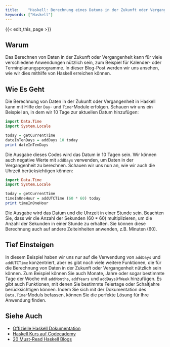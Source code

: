 ```yaml
---
title:    "Haskell: Berechnung eines Datums in der Zukunft oder Vergangenheit"
keywords: ["Haskell"]
---
```


{{< edit_this_page >}}

## Warum
Das Berechnen von Daten in der Zukunft oder Vergangenheit kann für viele verschiedene Anwendungen nützlich sein, zum Beispiel für Kalender- oder Terminplanungsprogramme. In dieser Blog-Post werden wir uns ansehen, wie wir dies mithilfe von Haskell erreichen können.

## Wie Es Geht
Die Berechnung von Daten in der Zukunft oder Vergangenheit in Haskell kann mit Hilfe der `Day`- und `Time`-Module erfolgen. Schauen wir uns ein Beispiel an, in dem wir 10 Tage zur aktuellen Datum hinzufügen:

```Haskell
import Data.Time
import System.Locale

today = getCurrentTime
dateInTenDays = addDays 10 today
print dateInTenDays
```

Die Ausgabe dieses Codes wird das Datum in 10 Tagen sein. Wir können auch negative Werte mit `addDays` verwenden, um Daten in der Vergangenheit zu berechnen. Schauen wir uns nun an, wie wir auch die Uhrzeit berücksichtigen können:

```Haskell
import Data.Time
import System.Locale

today = getCurrentTime
timeInOneHour = addUTCTime (60 * 60) today
print timeInOneHour
```

Die Ausgabe wird das Datum und die Uhrzeit in einer Stunde sein. Beachten Sie, dass wir die Anzahl der Sekunden (60 * 60) multiplizieren, um die Anzahl der Sekunden in einer Stunde zu erhalten. Sie können diese Berechnung auch auf andere Zeiteinheiten anwenden, z.B. Minuten (60).

## Tief Einsteigen
In diesem Beispiel haben wir uns nur auf die Verwendung von `addDays` und `addUTCTime` konzentriert, aber es gibt noch viele weitere Funktionen, die für die Berechnung von Daten in der Zukunft oder Vergangenheit nützlich sein können. Zum Beispiel können Sie auch Monate, Jahre oder sogar bestimmte Tage der Woche mit `addMonths`, `addYears` und `addDaysOfWeek` hinzufügen. Es gibt auch Funktionen, mit denen Sie bestimmte Feiertage oder Schaltjahre berücksichtigen können. Indem Sie sich mit der Dokumentation des `Data.Time`-Moduls befassen, können Sie die perfekte Lösung für Ihre Anwendung finden.

## Siehe Auch
- [Offizielle Haskell Dokumentation](https://www.haskell.org/documentation/)
- [Haskell Kurs auf Codecademy](https://www.codecademy.com/learn/learn-haskell)
- [ 20 Must-Read Haskell Blogs](https://dataeng.berlin/20-must-read-blogs-for-every-haskell-programmer)